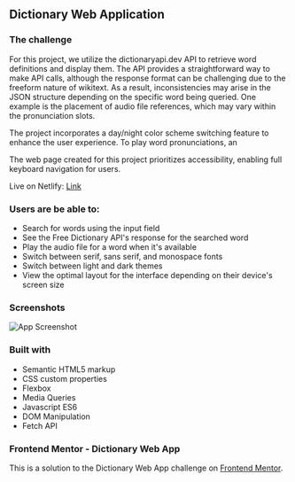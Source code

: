 ## Dictionary Web Application

### The challenge
For this project, we utilize the dictionaryapi.dev API to retrieve word definitions and display them. The API provides a straightforward way to make API calls, although the response format can be challenging due to the freeform nature of wikitext. As a result, inconsistencies may arise in the JSON structure depending on the specific word being queried. One example is the placement of audio file references, which may vary within the pronunciation slots.

The project incorporates a day/night color scheme switching feature to enhance the user experience. To play word pronunciations, an <audio> element is employed, supporting various audio formats such as mp3 and ogg. The custom button included ensures that the audio element is controlled solely through the API, with its controls hidden from view.

The web page created for this project prioritizes accessibility, enabling full keyboard navigation for users. 

Live on Netlify: [Link](https://dictionary-web-appc.netlify.app/)

### Users are be able to:

- Search for words using the input field
- See the Free Dictionary API's response for the searched word
- Play the audio file for a word when it's available
- Switch between serif, sans serif, and monospace fonts
- Switch between light and dark themes
- View the optimal layout for the interface depending on their device's screen size

### Screenshots

![App Screenshot](https://iili.io/HhF9dn2.webp)

### Built with

- Semantic HTML5 markup
- CSS custom properties
- Flexbox
- Media Queries
- Javascript ES6
- DOM Manipulation
- Fetch API


### Frontend Mentor - Dictionary Web App

This is a solution to the Dictionary Web App challenge on [Frontend Mentor](https://www.frontendmentor.io/challenges/dictionary-web-app-h5wwnyuKFL).

